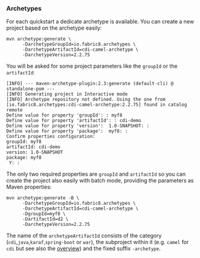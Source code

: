 ### Archetypes

For each quickstart a dedicate archetype is available. You can create
a new project based on the archetype easily:

    mvn archetype:generate \
          -DarchetypeGroupId=io.fabric8.archetypes \
          -DarchetypeArtifactId=cdi-camel-archetype \
          -DarchetypeVersion=2.2.75

You will be asked for some project parameters like the `groupId` or
the `artifactId`:

```
[INFO] --- maven-archetype-plugin:2.3:generate (default-cli) @ standalone-pom ---
[INFO] Generating project in Interactive mode
[INFO] Archetype repository not defined. Using the one from [io.fabric8.archetypes:cdi-camel-archetype:2.2.75] found in catalog remote
Define value for property 'groupId': : myf8
Define value for property 'artifactId': : cdi-demo
Define value for property 'version':  1.0-SNAPSHOT: :
Define value for property 'package':  myf8: :
Confirm properties configuration:
groupId: myf8
artifactId: cdi-demo
version: 1.0-SNAPSHOT
package: myf8
 Y: :
```

The only two required properties are `groupId` and `artifactId` so you
can create the project also easily with batch mode, providing the
parameters as Maven properties:


    mvn archetype:generate -B \
          -DarchetypeGroupId=io.fabric8.archetypes \
          -DarchetypeArtifactId=cdi-camel-archetype \
          -DgroupId=myf8 \
          -DartifactId=d2 \
          -DarchetypeVersion=2.2.75

The name of the `archetypeArtifactId` consists of the category
(`cdi`,`java`,`karaf`,`spring-boot` or `war`), the subproject
within it (e.g. `camel` for `cdi` but see also the
[overview](index.md)) and the fixed suffix `-archetype`.

